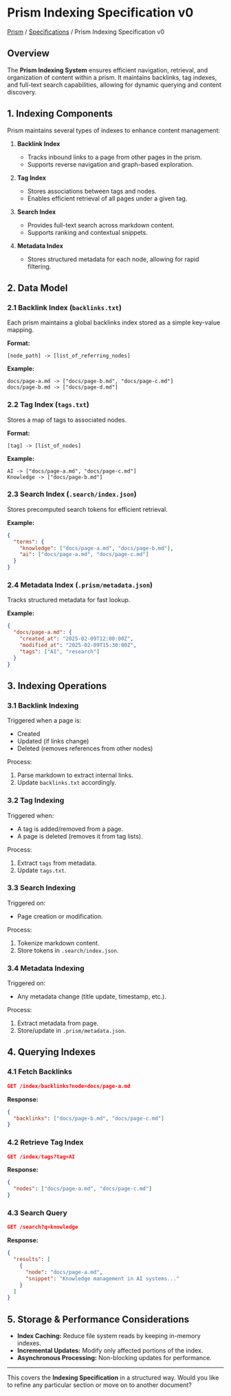 # Prism Indexing Specification v0

<!-- prism:generate:breadcrumbs -->
[Prism](../README.md) / [Specifications](README.md) / Prism Indexing Specification v0
<!-- /prism:generate:breadcrumbs -->

## Overview

The **Prism Indexing System** ensures efficient navigation, retrieval, and organization of content within a prism. It maintains backlinks, tag indexes, and full-text search capabilities, allowing for dynamic querying and content discovery.

## 1. Indexing Components

Prism maintains several types of indexes to enhance content management:

1. **Backlink Index**  
   - Tracks inbound links to a page from other pages in the prism.  
   - Supports reverse navigation and graph-based exploration.  

2. **Tag Index**  
   - Stores associations between tags and nodes.  
   - Enables efficient retrieval of all pages under a given tag.  

3. **Search Index**  
   - Provides full-text search across markdown content.  
   - Supports ranking and contextual snippets.  

4. **Metadata Index**  
   - Stores structured metadata for each node, allowing for rapid filtering.  

## 2. Data Model

### 2.1 Backlink Index (`backlinks.txt`)

Each prism maintains a global backlinks index stored as a simple key-value mapping.

**Format:**

```
[node_path] -> [list_of_referring_nodes]
```

**Example:**

```
docs/page-a.md -> ["docs/page-b.md", "docs/page-c.md"]
docs/page-b.md -> ["docs/page-d.md"]
```

### 2.2 Tag Index (`tags.txt`)

Stores a map of tags to associated nodes.

**Format:**

```
[tag] -> [list_of_nodes]
```

**Example:**

```
AI -> ["docs/page-a.md", "docs/page-c.md"]
Knowledge -> ["docs/page-b.md"]
```

### 2.3 Search Index (`.search/index.json`)

Stores precomputed search tokens for efficient retrieval.

**Example:**

```json
{
  "terms": {
    "knowledge": ["docs/page-a.md", "docs/page-b.md"],
    "ai": ["docs/page-a.md", "docs/page-c.md"]
  }
}
```

### 2.4 Metadata Index (`.prism/metadata.json`)

Tracks structured metadata for fast lookup.

**Example:**

```json
{
  "docs/page-a.md": {
    "created_at": "2025-02-09T12:00:00Z",
    "modified_at": "2025-02-09T15:30:00Z",
    "tags": ["AI", "research"]
  }
}
```

## 3. Indexing Operations

### 3.1 Backlink Indexing

Triggered when a page is:

- Created
- Updated (if links change)
- Deleted (removes references from other nodes)

Process:

1. Parse markdown to extract internal links.
2. Update `backlinks.txt` accordingly.

### 3.2 Tag Indexing

Triggered when:

- A tag is added/removed from a page.
- A page is deleted (removes it from tag lists).

Process:

1. Extract `tags` from metadata.
2. Update `tags.txt`.

### 3.3 Search Indexing

Triggered on:

- Page creation or modification.

Process:

1. Tokenize markdown content.
2. Store tokens in `.search/index.json`.

### 3.4 Metadata Indexing

Triggered on:

- Any metadata change (title update, timestamp, etc.).

Process:

1. Extract metadata from page.
2. Store/update in `.prism/metadata.json`.

## 4. Querying Indexes

### 4.1 Fetch Backlinks

```json
GET /index/backlinks?node=docs/page-a.md
```

**Response:**

```json
{
  "backlinks": ["docs/page-b.md", "docs/page-c.md"]
}
```

### 4.2 Retrieve Tag Index

```json
GET /index/tags?tag=AI
```

**Response:**

```json
{
  "nodes": ["docs/page-a.md", "docs/page-c.md"]
}
```

### 4.3 Search Query

```json
GET /search?q=knowledge
```

**Response:**

```json
{
  "results": [
    {
      "node": "docs/page-a.md",
      "snippet": "Knowledge management in AI systems..."
    }
  ]
}
```

## 5. Storage & Performance Considerations

- **Index Caching:** Reduce file system reads by keeping in-memory indexes.
- **Incremental Updates:** Modify only affected portions of the index.
- **Asynchronous Processing:** Non-blocking updates for performance.

---

This covers the **Indexing Specification** in a structured way. Would you like to refine any particular section or move on to another document?

<!-- prism:metadata
---
title: Prism Indexing Specification v0
path: specifications/indexing-specification.v0.md
generator_types:
  - breadcrumbs
---
-->
